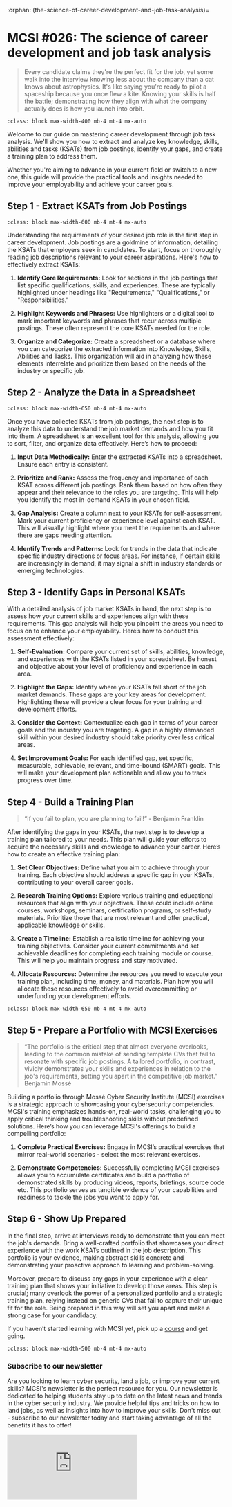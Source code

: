 :orphan:
(the-science-of-career-development-and-job-task-analysis)=

# MCSI #026: The science of career development and job task analysis

> Every candidate claims they're the perfect fit for the job, yet some walk into the interview knowing less about the company than a cat knows about astrophysics. It's like saying you're ready to pilot a spaceship because you once flew a kite. Knowing your skills is half the battle; demonstrating how they align with what the company actually does is how you launch into orbit.

```{thumbnail} ../images/newsletter/2024-026-cat-physics.png
:class: block max-width-400 mb-4 mt-4 mx-auto
```

Welcome to our guide on mastering career development through job task analysis. We'll show you how to extract and analyze key knowledge, skills, abilities and tasks (KSATs) from job postings, identify your gaps, and create a training plan to address them.

Whether you're aiming to advance in your current field or switch to a new one, this guide will provide the practical tools and insights needed to improve your employability and achieve your career goals.

## Step 1 - Extract KSATs from Job Postings

```{thumbnail} ../images/newsletter/2024-026-job-listing-ksats.png
:class: block max-width-600 mb-4 mt-4 mx-auto
```

Understanding the requirements of your desired job role is the first step in career development. Job postings are a goldmine of information, detailing the KSATs that employers seek in candidates. To start, focus on thoroughly reading job descriptions relevant to your career aspirations. Here's how to effectively extract KSATs:

1. **Identify Core Requirements:** Look for sections in the job postings that list specific qualifications, skills, and experiences. These are typically highlighted under headings like "Requirements," "Qualifications," or "Responsibilities."

2. **Highlight Keywords and Phrases:** Use highlighters or a digital tool to mark important keywords and phrases that recur across multiple postings. These often represent the core KSATs needed for the role.

3. **Organize and Categorize:** Create a spreadsheet or a database where you can categorize the extracted information into Knowledge, Skills, Abilities and Tasks. This organization will aid in analyzing how these elements interrelate and prioritize them based on the needs of the industry or specific job.

## Step 2 - Analyze the Data in a Spreadsheet

```{thumbnail} ../images/newsletter/2024-026-data-excelsheet.png
:class: block max-width-650 mb-4 mt-4 mx-auto
```

Once you have collected KSATs from job postings, the next step is to analyze this data to understand the job market demands and how you fit into them. A spreadsheet is an excellent tool for this analysis, allowing you to sort, filter, and organize data effectively. Here’s how to proceed:

1. **Input Data Methodically:** Enter the extracted KSATs into a spreadsheet. Ensure each entry is consistent.

2. **Prioritize and Rank:** Assess the frequency and importance of each KSAT across different job postings. Rank them based on how often they appear and their relevance to the roles you are targeting. This will help you identify the most in-demand KSATs in your chosen field.

3. **Gap Analysis:** Create a column next to your KSATs for self-assessment. Mark your current proficiency or experience level against each KSAT. This will visually highlight where you meet the requirements and where there are gaps needing attention.

4. **Identify Trends and Patterns:** Look for trends in the data that indicate specific industry directions or focus areas. For instance, if certain skills are increasingly in demand, it may signal a shift in industry standards or emerging technologies.

## Step 3 - Identify Gaps in Personal KSATs

With a detailed analysis of job market KSATs in hand, the next step is to assess how your current skills and experiences align with these requirements. This gap analysis will help you pinpoint the areas you need to focus on to enhance your employability. Here’s how to conduct this assessment effectively:

1. **Self-Evaluation:** Compare your current set of skills, abilities, knowledge, and experiences with the KSATs listed in your spreadsheet. Be honest and objective about your level of proficiency and experience in each area.

2. **Highlight the Gaps:** Identify where your KSATs fall short of the job market demands. These gaps are your key areas for development. Highlighting these will provide a clear focus for your training and development efforts.

3. **Consider the Context:** Contextualize each gap in terms of your career goals and the industry you are targeting. A gap in a highly demanded skill within your desired industry should take priority over less critical areas.

4. **Set Improvement Goals:** For each identified gap, set specific, measurable, achievable, relevant, and time-bound (SMART) goals. This will make your development plan actionable and allow you to track progress over time.

## Step 4 - Build a Training Plan

> “If you fail to plan, you are planning to fail!” - Benjamin Franklin

After identifying the gaps in your KSATs, the next step is to develop a training plan tailored to your needs. This plan will guide your efforts to acquire the necessary skills and knowledge to advance your career. Here’s how to create an effective training plan:

1. **Set Clear Objectives:** Define what you aim to achieve through your training. Each objective should address a specific gap in your KSATs, contributing to your overall career goals.

2. **Research Training Options:** Explore various training and educational resources that align with your objectives. These could include online courses, workshops, seminars, certification programs, or self-study materials. Prioritize those that are most relevant and offer practical, applicable knowledge or skills.

3. **Create a Timeline:** Establish a realistic timeline for achieving your training objectives. Consider your current commitments and set achievable deadlines for completing each training module or course. This will help you maintain progress and stay motivated.

4. **Allocate Resources:** Determine the resources you need to execute your training plan, including time, money, and materials. Plan how you will allocate these resources effectively to avoid overcommitting or underfunding your development efforts.

```{thumbnail} ../images/newsletter/2024-026-training-plan.png
:class: block max-width-650 mb-4 mt-4 mx-auto
```

## Step 5 - Prepare a Portfolio with MCSI Exercises

> “The portfolio is the critical step that almost everyone overlooks, leading to the common mistake of sending template CVs that fail to resonate with specific job postings. A tailored portfolio, in contrast, vividly demonstrates your skills and experiences in relation to the job's requirements, setting you apart in the competitive job market.” Benjamin Mossé

Building a portfolio through Mossé Cyber Security Institute (MCSI) exercises is a strategic approach to showcasing your cybersecurity competencies. MCSI's training emphasizes hands-on, real-world tasks, challenging you to apply critical thinking and troubleshooting skills without predefined solutions. Here’s how you can leverage MCSI's offerings to build a compelling portfolio:

1. **Complete Practical Exercises:** Engage in MCSI’s practical exercises that mirror real-world scenarios - select the most relevant exercises.

2. **Demonstrate Competencies:** Successfully completing MCSI exercises allows you to accumulate certificates and build a portfolio of demonstrated skills by producing videos, reports, briefings, source code etc. This portfolio serves as tangible evidence of your capabilities and readiness to tackle the jobs you want to apply for.

## Step 6 - Show Up Prepared

In the final step, arrive at interviews ready to demonstrate that you can meet the job's demands. Bring a well-crafted portfolio that showcases your direct experience with the work KSATs outlined in the job description. This portfolio is your evidence, making abstract skills concrete and demonstrating your proactive approach to learning and problem-solving.

Moreover, prepare to discuss any gaps in your experience with a clear training plan that shows your initiative to develop those areas. This step is crucial; many overlook the power of a personalized portfolio and a strategic training plan, relying instead on generic CVs that fail to capture their unique fit for the role. Being prepared in this way will set you apart and make a strong case for your candidacy.

If you haven’t started learning with MCSI yet, pick up a [course](https://www.mosse-institute.com/certifications.html) and get going.

```{thumbnail} ../images/newsletter/2024-026-testimonial.png
:class: block max-width-500 mb-4 mt-4 mx-auto
```

### Subscribe to our newsletter

Are you looking to learn cyber security, land a job, or improve your current skills? MCSI's newsletter is the perfect resource for you. Our newsletter is dedicated to helping students stay up to date on the latest news and trends in the cyber security industry. We provide helpful tips and tricks on how to land jobs, as well as insights into how to improve your skills. Don't miss out - subscribe to our newsletter today and start taking advantage of all the benefits it has to offer!

<iframe src="https://newsletter.mosse-institute.com/embed" style="background:white;" frameborder="0" scrolling="no"></iframe>